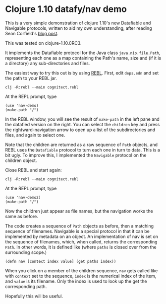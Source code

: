 Clojure 1.10 datafy/nav demo
============================

This is a very simple demonstration of clojure 1.10's new Datafiable
and Navigable protocols, written to aid my own understanding, after
reading Sean Corfield's [blog
post](http://corfield.org/blog/2018/12/03/datafy-nav/).

This was tested on clojure-1.10.0RC3.

It implements the Datafiable protocol for the Java class
`java.nio.file.Path`, representing each one as a map containing the
Path's name, size and (if it is a directory) any sub-directories and
files.

The easiest way to try this out is by using
[REBL](http://rebl.cognitect.com/). First, edit `deps.edn` and set the
path to your REBL jar.

    clj -R:rebl --main cognitect.rebl

At the REPL prompt, type

    (use 'nav-demo)
	(make-path "/")
	
In the REBL window, you will see the result of `make-path` in the left
pane and the datafied version on the right. You can select the
`children` key and press the rightward-navigation arrow to open up a
list of the subdirectories and files, and again to select one.

Note that the children are returned as a raw sequence of `Path`
objects, and REBL uses the `Datafiable` protocol to turn each one in
turn to data.  This is a bit ugly. To improve this, I implemented the
`Navigable` protocol on the children object.

Close REBL and start again:

    clj -R:rebl --main cognitect.rebl

At the REPL prompt, type

    (use 'nav-demo2)
	(make-path "/")

Now the children just appear as file names, but the navigation works
the same as before.

The code creates a sequence of `Path` objects as before, then a
matching sequence of filenames. Navigable is a special protocol in
that it can be implemented by metadata on an object. An implementation
of nav is set on the sequence of filenames, which, when called,
returns the corresponding `Path`. In other words, it is defined like
(where `paths` is closed over from the surrounding scope.)

    (defn nav [context index value] (get paths index))
	
When you click on a member of the children sequence, `nav` gets called
like with `context` set to the sequence, `index` is the numerical
index of the item, and `value` is its filename. Only the index is used
to look up the get the corresponding path.

Hopefully this will be useful.

